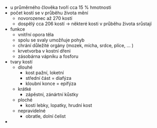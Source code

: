 - u průměrného člověka tvoří cca 15 % hmotnosti
- počet kostí se v průběhu života mění
	- novorozenec až 270 kostí
	- dospělý cca 206 kostí → některé kosti v průběhu života srůstají
- funkce
	- vnitřní opora těla
	- spolu se svaly umožňuje pohyb
	- chrání důležité orgány (mozek, mícha, srdce, plíce, ... )
	- krvetvorba v kostní dřeni
	- zásobárna vápníku a fosforu
- tvary kostí
	- dlouhé
		- kost pažní, loketní
		- střední část = diafýza
		- kloubní konce = epifýza
	- krátké
		- zápěstní, zánártní kůstky
	- ploché
		- kosti lebky, lopatky, hrudní kost
	- nepravidelné
		- obratle, dolní čelist
- 